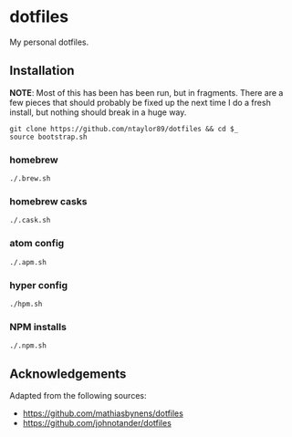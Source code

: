 # dotfiles
My personal dotfiles.


## Installation
__NOTE__: Most of this has been has been run, but in fragments. There are a few pieces that should probably be fixed up the next time I do a fresh install, but nothing should break in a huge way.

```
git clone https://github.com/ntaylor89/dotfiles && cd $_
source bootstrap.sh
```

### homebrew
```
./.brew.sh
```

### homebrew casks
```
./.cask.sh
```

### atom config
```
./.apm.sh
```

### hyper config
```
./hpm.sh
```

### NPM installs
```
./.npm.sh
```

## Acknowledgements
Adapted from the following sources:
- https://github.com/mathiasbynens/dotfiles
- https://github.com/johnotander/dotfiles

